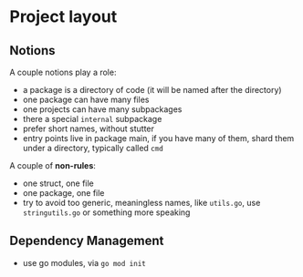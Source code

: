 # Project layout

## Notions

A couple notions play a role:

* a package is a directory of code (it will be named after the directory)
* one package can have many files
* one projects can have many subpackages
* there a special `internal` subpackage
* prefer short names, without stutter
* entry points live in package main, if you have many of them, shard them under a directory, typically called `cmd`  

A couple of **non-rules**:

* one struct, one file
* one package, one file
* try to avoid too generic, meaningless names, like `utils.go`, use
  `stringutils.go` or something more speaking
 

## Dependency Management

* use go modules, via `go mod init`